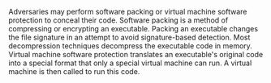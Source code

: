Adversaries may perform software packing or virtual machine software protection to conceal their code. Software packing is a method of compressing or encrypting an executable. Packing an executable changes the file signature in an attempt to avoid signature-based detection. Most decompression techniques decompress the executable code in memory. Virtual machine software protection translates an executable's original code into a special format that only a special virtual machine can run. A virtual machine is then called to run this code.
